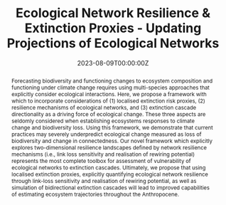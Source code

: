 ---
title: Ecological Network Resilience & Extinction Proxies - Updating Projections of Ecological Networks 
abstract: Forecasting biodiversity and functioning changes to ecosystem composition and functioning under climate change requires using multi-species approaches that explicitly consider ecological interactions. Here, we propose a framework with which to incorporate considerations of (1) localised extinction risk proxies, (2) resilience mechanisms of ecological networks, and (3) extinction cascade directionality as a driving force of ecological change. These three aspects are seldomly considered when establishing ecosystems responses to climate change and biodiversity loss. Using this framework, we demonstrate that current practices may severely underpredict ecological change measured as loss of biodiversity and change in connectedness. Our novel framework which explicitly explores two-dimensional resilience landscapes defined by network resilience mechanisms (i.e., link loss sensitivity and realisation of rewiring potential) represents the most complete toolbox for assessment of vulnerability of ecological networks to extinction cascades. Ultimately, we propose that using localised extinction proxies, explicitly quantifying ecological network resilience through link-loss sensitivity and realisation of rewiring potential, as well as simulation of bidirectional extinction cascades will lead to improved capabilities of estimating ecosystem trajectories throughout the Anthropocene.
authors:
- ErikKusch
- Alejandro Ordonez
date: "2023-08-09T00:00:00Z"
doi: ""
featured: true
projects:
- phd-packages
publication: "*TBD*"
# publication_short: ""
publication_types: # 1 = conference paper, 2 = journal article, 3 = preprint, 4 = conference paper, 5 = book, 6 = Book section, 7 = Thesis, 8 = patent
- "3"
# publishDate: ""
tags:
- Cooccurrence
- Biological Networks
- Ecological Networks
- Macroecology
- Network Topology
- Spatial Scale
- Species Associations
- Extinction Risk
- Extinction Cascades
- Biodiversity
- Ecosystem Projections
- Climate Safety Margins
- IUCN
- Network Resilience
- Rewiring 
url_code: https://github.com/ErikKusch/Ecological-Network-Extinction-Simulations
# url_dataset: ''
url_pdf: https://doi.org/10.1101/2023.08.02.551629
# url_poster: /media/poster/2020_ISEC/Poster - Global Dryland Vegetation Memory.pdf
# url_project: ""
# url_slides: ""
# url_source: '#'
# url_video: '#'
summary: Exploration of biodiversity scenarios of 81 mutualistic networks following extinction simulations according to different primary extinction risk proxies, ecological network resilience characteristics, and extinction cascade directionalities.
---